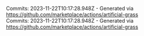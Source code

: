 Commits: 2023-11-22T10:17:28.948Z - Generated via https://github.com/marketplace/actions/artificial-grass
<br>
Commits: 2023-11-22T10:17:28.948Z - Generated via https://github.com/marketplace/actions/artificial-grass
<br>

